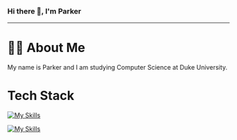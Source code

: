 ### Hi there 👋, I'm Parker

***

# 👨‍💻 About Me
My name is Parker and I am studying Computer Science at Duke University.

###

# Tech Stack
[![My Skills](https://skillicons.dev/icons?i=python,java)](https://skillicons.dev)

[![My Skills](https://skillicons.dev/icons?i=vscode,sklearn,github)](https://skillicons.dev)
<!--
**parkerhayashi/parkerhayashi** is a ✨ _special_ ✨ repository because its `README.md` (this file) appears on your GitHub profile.

Here are some ideas to get you started:

- 🔭 I’m currently working on ...
- 🌱 I’m currently learning ...
- 👯 I’m looking to collaborate on ...
- 🤔 I’m looking for help with ...
- 💬 Ask me about ...
- 📫 How to reach me: ...
- 😄 Pronouns: ...
- ⚡ Fun fact: ...
-->
